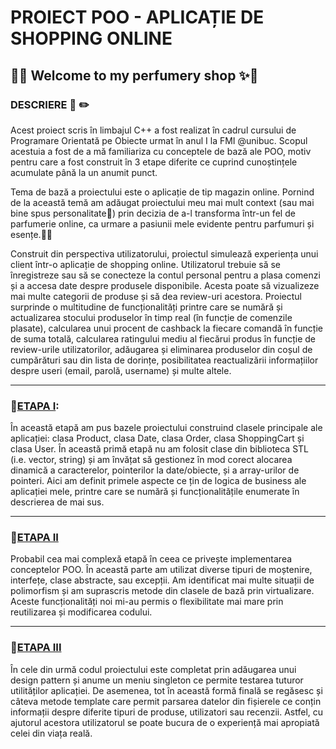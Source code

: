# **PROIECT POO  -  APLICAȚIE DE SHOPPING ONLINE** 
## :crystal_ball::sparkles: Welcome to my perfumery shop :sparkles::crystal_ball:
### DESCRIERE :page_with_curl: :pencil2:
Acest proiect scris în limbajul C++ a fost realizat în cadrul cursului de Programare Orientată pe Obiecte urmat în anul I la FMI @unibuc. Scopul acestuia a fost de a mă familiariza cu conceptele de bază ale POO, motiv pentru care a fost construit în 3 etape diferite ce cuprind cunoștințele acumulate până la un anumit punct. 

Tema de bază a proiectului este o aplicație de tip magazin online. Pornind de la această temă am adăugat proiectului meu mai mult context (sau mai bine spus personalitate:nail_care:) prin decizia de a-l transforma într-un fel de parfumerie online, ca urmare a pasiunii mele evidente pentru parfumuri și esențe.:purple_heart::cherry_blossom: 

Construit din perspectiva utilizatorului, proiectul simulează experiența unui client într-o aplicație de shopping online. Utilizatorul trebuie să se înregistreze sau să se conecteze la contul personal pentru a plasa comenzi și a accesa date despre produsele disponibile. Acesta poate să vizualizeze mai multe categorii de produse și să dea review-uri acestora. Proiectul surprinde o multitudine de funcționalități printre care se numără și actualizarea stocului produselor în timp real (în funcție de comenzile plasate),  calcularea unui procent de cashback la fiecare comandă în funcție de suma totală, calcularea ratingului mediu al fiecărui produs în funcție de review-urile utilizatorilor, adăugarea și eliminarea produselor din coșul de cumpărături sau din lista de dorințe, posibilitatea reactualizării informațiilor despre useri (email, parolă, username) și multe altele.
<hr />

###  :blossom:[ETAPA I](https://github.com/LVanesa/Proiect---POO/tree/main/Etapa%20I):
În această etapă am pus bazele proiectului construind clasele principale ale aplicației: clasa Product, clasa Date, clasa Order, clasa ShoppingCart și clasa User. În această primă etapă nu am folosit clase din biblioteca STL (i.e. vector, string) și am învățat să gestionez în mod corect alocarea dinamică a caracterelor, pointerilor la date/obiecte, și a array-urilor de pointeri. Aici am definit primele aspecte ce țin de logica de business ale aplicației mele, printre care se numără și funcționalitățile enumerate în descrierea de mai sus. 
<hr />

### :blossom:[ETAPA II](https://github.com/LVanesa/Proiect---POO/tree/main/Etapa%20II)
Probabil cea mai complexă etapă în ceea ce privește implementarea conceptelor POO. În această parte am utilizat diverse tipuri de moștenire, interfețe, clase abstracte, sau excepții.  Am identificat mai multe situații de polimorfism și am suprascris metode din clasele de bază prin virtualizare. Aceste funcționalități noi mi-au permis o flexibilitate mai mare prin reutilizarea și modificarea codului.  
<hr />

### :blossom:[ETAPA III](https://github.com/LVanesa/Proiect---POO/tree/main/Etapa%20III)
În cele din urmă codul proiectului este completat prin adăugarea unui design pattern și anume un meniu singleton ce permite testarea tuturor utilităților aplicației. De asemenea, tot în această formă finală se regăsesc și câteva metode template care permit parsarea  datelor din fișierele ce conțin informații despre diferite tipuri de produse, utilizatori sau recenzii. Astfel, cu ajutorul acestora utilizatorul se poate bucura de o experiență mai apropiată celei din viața reală. 



